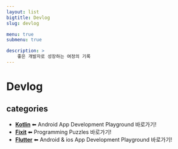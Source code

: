 ```yaml
---
layout: list
bigtitle: Devlog
slug: devlog

menu: true
submenu: true

description: >
    좋은 개발자로 성장하는 여정의 기록
---
```




# Devlog

## categories

* **[Kotlin]** ⬅ Android App Development Playground 바로가기!
* **[Fixit]** ⬅ Programming Puzzles 바로가기!
* **[Flutter]** ⬅ Android & ios App Development Playground 바로가기!
<!-- * **[Algorithm]** ⬅ Algorithmic Adventure 바로가기! -->

[Kotlin]: /kotlin/
[Fixit]: /fixit/
[Flutter]: /flutter/
<!-- [Algorithm]: /algorithm/ -->

